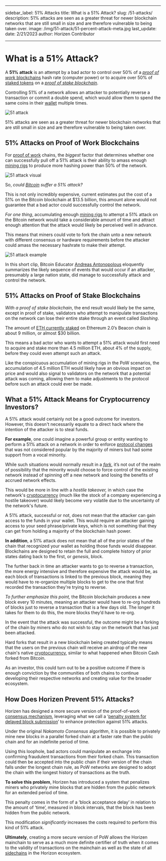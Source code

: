 ﻿---

sidebar_label: 51% Attacks
title: What is a 51% Attack?
slug: /51-attacks/
description: 51% attacks are seen as a greater threat for newer blockchain networks that are still small in size and are therefore vulnerable to being taken over.
image: /img/51-attack/51-percent-attack-meta.jpg
last_update:
  date: 2/21/2023
  author: Horizen Contributor

---

# What is a 51% Attack?

A **51% attack** is an attempt by a bad actor to control over 50% of a [_proof of work_ blockchains](consensus/proof-of-work-pow.md) hash rate (computer power) or to acquire over 50% of [staked tokens](tokenomics/what-is-a-token.md) on a [_proof of stake blockchain_](consensus/pos-vs-pow.md).

Controlling 51% of a network allows an attacker to potentially reverse a transaction or commit a double spend, which would allow them to spend the same coins in their [wallet](wallets/crypto-wallets.md) multiple times.

![51 attack](/img/51-attack/51-attack.jpg)

51% attacks are seen as a greater threat for newer blockchain networks that are still small in size and are therefore vulnerable to being taken over.

## 51% Attacks on Proof of Work Blockchains

For [proof of work](consensus/proof-of-work-pow.md) chains, the _biggest_ factor that determines whether one can successfully pull off a 51% attack is their ability to amass enough [mining rigs](mining/crypto-mining.md) to produce more hashing power than 50% of the network.

![51 attack visual](/img/51-attack/51-attack-visual.jpeg)

So, _could [Bitcoin](cryptocurrency/bitcoin-glossary.md) suffer a 51% attack?_

This is not only incredibly expensive, current estimates put the cost of a 51% on the Bitcoin blockchain at $13.5 billion, this amount alone would not guarantee that a bad actor could successfully control the network.

_For one thing_, accumulating enough [mining rigs](mining/crypto-mining.md) to attempt a 51% attack on the Bitcoin network would take a considerable amount of time and attract enough attention that the attack would likely be perceived well in advance.

This means that miners could vote to fork the chain unto a new network with different consensus or hardware requirements before the attacker could amass the necessary hashrate to make their attempt.

![51 attack example](/img/51-attack/51-attack-example.gif)

In this short clip, Bitcoin Educator [Andreas Antonopolous](https://www.youtube.com/watch?v=ncPyMUfNyVM) eloquently summarizes the likely sequence of events that would occur if an attacker, presumably a large nation state, did manage to successfully attack and control the network.

## 51% Attacks on Proof of Stake Blockchains

_With a proof of stake blockchain_, the end result would likely be the same, except in proof of stake, validators who attempt to manipulate transactions on the network can lose their entire stake through an event called _Slashing_.

The amount of [ETH currently staked](https://www.coindesk.com/layer2/2022/01/12/ethereum-reaches-a-staking-milestone/) on Ethereum 2.0’s Beacon chain is about 9 million, or almost $30 billion.

This means a bad actor who wants to attempt a 51% attack would first need to acquire and stake more than 4.5 million ETH, about 4% of the supply, before they could even attempt such an attack.

Like the conspicuous accumulation of mining rigs in the PoW scenarios, the accumulation of 4.5 million ETH would likely have an obvious impact on price and would also signal to validators on the network that a potential attack was coming, allowing them to make adjustments to the protocol before such an attack could ever be made.

## What a 51% Attack Means for Cryptocurrency Investors?

A 51% attack would certainly not be a good outcome for investors. However, this doesn't necessarily equate to a direct hack where the intention of the attacker is to steal funds.

**For example**, one could imagine a powerful group or entity wanting to perform a 51% attack on a network in order to enforce [protocol changes](architecture/blockchain-protocols.md) that was not considered popular by the majority of miners but had some support from a vocal minority.

While such situations would normally result in a _[fork](governance/blockchain-forks.md)_, it’s not out of the realm of possibility that the minority would choose to force control of the existing network instead of spinning off a new network and losing the benefits of accrued network effects.

This would be more in line with a _hostile takeover,_ in which case the network's [cryptocurrency](cryptocurrency/cryptocurrency.md) (much like the stock of a company experiencing a hostile takeover) would likely become very volatile due to the uncertainty of the network's future.

A 51% attack, successful or not, does not mean that the attacker can gain access to the funds in your wallet. This would require an attacker gaining access to your seed phrase/private keys, which is not something that they can get from holding a majority of the blockchain hash power.

**In addition**, a 51% attack does not mean that all of the prior states of the chain that recognized your wallet as holding those funds would disappear. Blockchains are designed to retain the full and complete history of prior states dating back to the first, or _genesis_, block.

The further back in time an attacker wants to go to reverse a transaction, the more energy intensive and therefore expensive the attack would be, as each block of transactions is linked to the previous block, meaning they would have to re-organize multiple blocks to get to the one that first recorded the transaction they're trying to reverse.

_To further emphasize this point,_ the Bitcoin blockchain produces a new block every 10 minutes, meaning an attacker would have to re-org hundreds of blocks just to reverse a transaction that is a few days old. The longer it takes for them to do this, the more blocks they’d have to re-org.

In the event that the attack was successful, the outcome might be a forking of the chain by miners who do not wish to stay on the network that has just been attacked.

Hard forks that result in a new blockchain being created typically means that the users on the previous chain will receive an airdrop of the new chain's native [cryptocurrency](cryptocurrency/cryptocurrency.md), similar to what happened when Bitcoin Cash forked from Bitcoin.

As an investor, this could turn out to be a positive outcome if there is enough conviction by the communities of both chains to continue developing their respective networks and creating value for the broader ecosystem.

## How Does Horizen Prevent 51% Attacks?

Horizen has designed a more secure version of the proof-of-work [consensus mechanism](consensus/consensus-mechanisms.md), leveraging what we call a ‘[penalty system for delayed block submission](https://www.horizen.io/assets/files/A-Penalty-System-for-Delayed-Block-Submission-by-Horizen.pdf)’ to enhance protection against 51% attacks.

Under the original _Nakamoto Consensus_ algorithm, it is possible to privately mine new blocks in a parallel forked chain at a faster rate than the public chain and for an indefinite period of time.

Using this loophole, bad actors could manipulate an exchange into confirming fraudulent transactions from their forked chain. This transaction could then be accepted into the public chain if their version of the chain falls under the longest chain rule, as PoW networks are designed to adopt the chain with the longest history of transactions as the truth.

**To solve this problem**, Horizen has introduced a system that penalizes miners who privately mine blocks that are hidden from the public network for an extended period of time.

This penalty comes in the form of a ‘block acceptance delay’ in relation to the amount of ‘time’, measured in block intervals, that the block has been hidden from the public network.

This modification _significantly_ increases the costs required to perform this kind of 51% attack.

**Ultimately**, creating a more secure version of PoW allows the Horizen mainchain to serve as a much more definite certifier of truth when it comes to the validity of transactions on the mainchain as well as the state of all [sidechains](scalability/sidechains.md) in the Horizon ecosystem.
